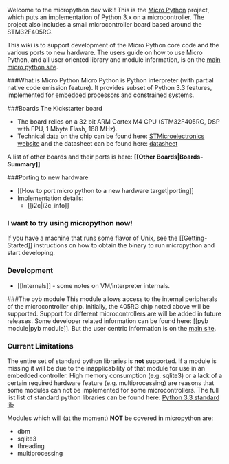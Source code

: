 Welcome to the micropython dev wiki!
This is the [Micro Python](http://micropython.org/) project, which puts an implementation of Python 3.x on a microcontroller. The project also includes a small microcontroller board based around the STM32F405RG.

This wiki is to support development of the Micro Python core code and the various ports to new hardware.
The users guide on how to use Micro Python, and all user oriented library and module information, is on the [main micro python site](http://micropython.org/).

###What is Micro Python
Micro Python is Python interpreter (with partial native code emission feature). It provides subset of Python 3.3 features, implemented for embedded processors and constrained systems.

###Boards
The Kickstarter board
* The board relies on a 32 bit ARM Cortex M4 CPU (STM32F405RG, DSP with FPU, 1 Mbyte Flash, 168 MHz).
* Technical data on the chip can be found here: [STMicroelectronics website](http://www.st.com/web/catalog/mmc/FM141/SC1169/SS1577/LN1035/PF252144) and the datasheet can be found here: [datasheet](http://www.st.com/st-web-ui/static/active/en/resource/technical/document/datasheet/DM00037051.pdf)

A list of other boards and their ports is here: **[[Other Boards|Boards-Summary]]**

###Porting to new hardware
* [[How to port micro python to a new hardware target|porting]]
* Implementation details:
    - [[i2c|i2c_info]]

### I want to try using micropython now!
If you have a machine that runs some flavor of Unix, see the [[Getting-Started]] instructions on how to obtain the binary to run micropython and start developing.

### Development
* [[Internals]] - some notes on VM/interpreter internals.

###The pyb module
This module allows access to the internal peripherals of the microcontroller chip. Initially, the 405RG chip noted above will be supported. Support for different microcontrollers are will be added in future releases.
Some developer related information can be found here: [[pyb module|pyb module]]. But the user centric information is on the [main site](http://micropython.org/).

### Current Limitations
The entire set of standard python libraries is **not** supported. If a module is missing it will be due to the inapplicability of that module for use in an embedded controller. High memory consumption (e.g. sqlite3) or a lack of a certain required hardware feature (e.g. multiprocessing) are reasons that some modules can not be implemented for some microcontrollers. 
The full list list of standard python libraries can be found here: [Python 3.3 standard lib](http://docs.python.org/3/library/) 

Modules which will (at the moment) **NOT** be covered in micropython are:

* dbm
* sqlite3
* threading
* multiprocessing



